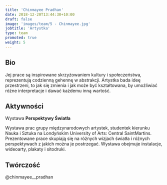 ```yaml
---
title: 'Chinmayee Pradhan'
date: 2018-12-20T13:44:30+10:00
draft: false
image: 'images/team/5 - Chinmayee.jpg'
jobtitle: 'Artystka'
type: team
promoted: true
weight: 5
---
```


## Bio

Jej prace są inspirowane skrzyżowaniem kultury i społeczeństwa, reprezentują codzienną gehennę w abstrakcji. Artystka bada ideę przestrzeni, to jak się zmienia i jak może być kształtowana, by umożliwiać różne interpretacje i dawać każdemu inną wartość.


## Aktywności

Wystawa **Perspektywy Światła**

Wystawa prac grupy międzynarodowych artystek, studentek kierunku Nauka i Sztuka na Londyńskim University of Arts: Central SaintMartins. Prezentowane prace skupiają się na różnych wizjach światła i różnych perspektywach z jakich można je postrzegać. Wystawa obejmuje instalacje, wideoarty, plakaty i sitodruki.

## Twórczość
@chinmayee__pradhan
